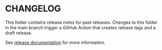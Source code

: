 # CHANGELOG

This folder contains release notes for past releases. Changes to this folder in the main branch trigger a GitHub Action that creates release tags and a draft release.

See [release documentation](../docs/release/release-team.md) for more information.
